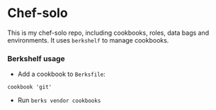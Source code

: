 # Chef-solo 
This is my chef-solo repo, including cookbooks, roles, data bags and
environments. It uses `berkshelf` to manage cookbooks.

### Berkshelf usage

- Add a cookbook to `Berksfile`:
```
cookbook 'git'
```
- Run `berks vendor cookbooks`
